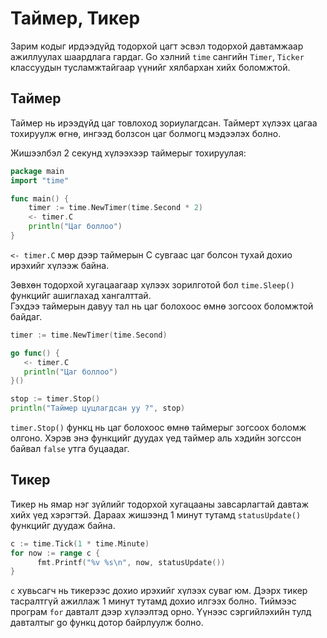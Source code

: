 # Таймер, Тикер

Зарим кодыг ирдээдүйд тодорхой цагт эсвэл тодорхой давтамжаар ажиллуулах шаардлага гардаг. Go хэлний `time` сангийн `Timer`, `Ticker` классуудын тусламжтайгаар үүнийг хялбархан хийх боломжтой.

## Таймер

Таймер нь ирээдүйд цаг товлоход зориулагдсан. Таймерт хүлээх цагаа тохируулж өгнө, ингээд  болзсон цаг болмогц мэдээлэх болно.

Жишээлбэл 2 секунд хүлээхээр таймерыг тохируулая:

```go
package main
import "time"

func main() {
    timer := time.NewTimer(time.Second * 2)
    <- timer.C
    println("Цаг боллоо")
}
```

`<- timer.C` мөр дээр таймерын C сувгаас цаг болсон тухай дохио ирэхийг хүлээж байна.

Зөвхөн тодорхой хугацаагаар хүлээх зорилготой бол `time.Sleep()` функцийг ашиглахад хангалттай.  
Гэхдээ таймерын давуу тал нь цаг болохоос өмнө зогсоох боломжтой байдаг.

```go
timer := time.NewTimer(time.Second)

go func() {
   <- timer.C
   println("Цаг боллоо")
}()

stop := timer.Stop()
println("Таймер цуцлагдсан уу ?", stop)
```

`timer.Stop()` функц нь цаг болохоос өмнө таймерыг зогсоох боломж олгоно. Хэрэв энэ функцийг дуудах үед таймер аль хэдийн зогссон байвал `false` утга буцаадаг.

## Тикер

Тикер нь ямар нэг зүйлийг тодорхой хугацааны завсарлагтай давтаж хийх үед хэрэгтэй. Дараах жишээнд 1 минут тутамд `statusUpdate()` функцийг дуудаж байна.

```go
c := time.Tick(1 * time.Minute)
for now := range c {
      fmt.Printf("%v %s\n", now, statusUpdate())
}
```

`c` хувьсагч нь тикерээс дохио ирэхийг хүлээх суваг юм. Дээрх тикер тасралтгүй ажиллаж 1 минут тутамд дохио илгээх болно. Тиймээс програм `for` давталт дээр хүлээлтэд орно. Үүнээс сэргийлэхийн тулд давталтыг go функц дотор байрлуулж болно.

